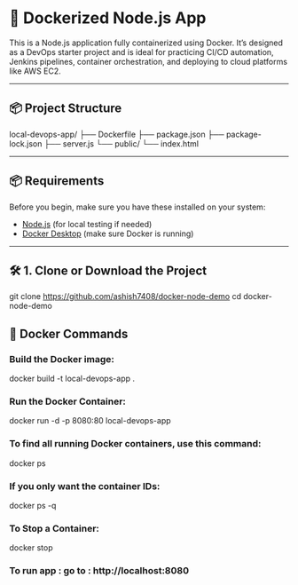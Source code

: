 # 🚀 Dockerized Node.js App
This is a Node.js application fully containerized using Docker. It’s designed as a DevOps starter project and is ideal for practicing CI/CD automation, Jenkins pipelines, container orchestration, and deploying to cloud platforms like AWS EC2.

---

## 📦 Project Structure
local-devops-app/
├── Dockerfile
├── package.json
├── package-lock.json
├── server.js
└── public/
    └── index.html

---

## 📦 Requirements

Before you begin, make sure you have these installed on your system:

- [Node.js](https://nodejs.org/) (for local testing if needed)
- [Docker Desktop](https://www.docker.com/products/docker-desktop) (make sure Docker is running)

---

## 🛠 1. Clone or Download the Project

git clone https://github.com/ashish7408/docker-node-demo
cd docker-node-demo

## 🐳 Docker Commands

### Build the Docker image:
docker build -t local-devops-app .

### Run the Docker Container:
docker run -d -p 8080:80 local-devops-app

### To find all running Docker containers, use this command:
docker ps

### If you only want the container IDs:
docker ps -q

### To Stop a Container:
docker stop <container id>

### To run app : go to : http://localhost:8080






